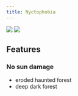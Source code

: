 ```yaml
---
title: Nyctophobia
---
```

[![](https://cdn.jsdelivr.net/npm/@intergrav/devins-badges@3/assets/cozy/available/curseforge_vector.svg)](https://www.curseforge.com/minecraft/mc-mods/nyctophobia-forge)
[![](https://cdn.jsdelivr.net/npm/@intergrav/devins-badges@3/assets/cozy/available/modrinth_vector.svg)](https://modrinth.com/mod/nyctophobia)
## Features

### No sun damage
- eroded haunted forest
- deep dark forest
